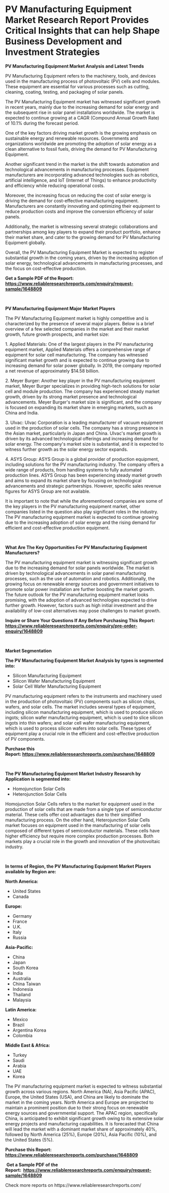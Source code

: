 <p><h1>PV Manufacturing Equipment Market Research Report Provides Critical Insights that can help Shape Business Development and Investment Strategies</h1></p><p><strong>PV Manufacturing Equipment Market Analysis and Latest Trends</strong></p>
<p><p>PV Manufacturing Equipment refers to the machinery, tools, and devices used in the manufacturing process of photovoltaic (PV) cells and modules. These equipment are essential for various processes such as cutting, cleaning, coating, testing, and packaging of solar panels.</p><p>The PV Manufacturing Equipment market has witnessed significant growth in recent years, mainly due to the increasing demand for solar energy and the subsequent rise in solar panel installations worldwide. The market is expected to continue growing at a CAGR (Compound Annual Growth Rate) of 10.1% during the forecast period.</p><p>One of the key factors driving market growth is the growing emphasis on sustainable energy and renewable resources. Governments and organizations worldwide are promoting the adoption of solar energy as a clean alternative to fossil fuels, driving the demand for PV Manufacturing Equipment.</p><p>Another significant trend in the market is the shift towards automation and technological advancements in manufacturing processes. Equipment manufacturers are incorporating advanced technologies such as robotics, artificial intelligence, and IoT (Internet of Things) to enhance productivity and efficiency while reducing operational costs.</p><p>Moreover, the increasing focus on reducing the cost of solar energy is driving the demand for cost-effective manufacturing equipment. Manufacturers are constantly innovating and optimizing their equipment to reduce production costs and improve the conversion efficiency of solar panels.</p><p>Additionally, the market is witnessing several strategic collaborations and partnerships among key players to expand their product portfolio, enhance their market share, and cater to the growing demand for PV Manufacturing Equipment globally.</p><p>Overall, the PV Manufacturing Equipment Market is expected to register substantial growth in the coming years, driven by the increasing adoption of solar energy, technological advancements in manufacturing processes, and the focus on cost-effective production.</p></p>
<p><strong>Get a Sample PDF of the Report:&nbsp; <a href="https://www.reliableresearchreports.com/enquiry/request-sample/1648809">https://www.reliableresearchreports.com/enquiry/request-sample/1648809</a></strong></p>
<p>&nbsp;</p>
<p><strong>PV Manufacturing Equipment Major Market Players</strong></p>
<p><p>The PV Manufacturing Equipment market is highly competitive and is characterized by the presence of several major players. Below is a brief overview of a few selected companies in the market and their market growth, future growth prospects, and market size:</p><p>1. Applied Materials: One of the largest players in the PV manufacturing equipment market, Applied Materials offers a comprehensive range of equipment for solar cell manufacturing. The company has witnessed significant market growth and is expected to continue growing due to increasing demand for solar power globally. In 2019, the company reported a net revenue of approximately $14.58 billion.</p><p>2. Meyer Burger: Another key player in the PV manufacturing equipment market, Meyer Burger specializes in providing high-tech solutions for solar cell and module production. The company has experienced steady market growth, driven by its strong market presence and technological advancements. Meyer Burger's market size is significant, and the company is focused on expanding its market share in emerging markets, such as China and India.</p><p>3. Ulvac: Ulvac Corporation is a leading manufacturer of vacuum equipment used in the production of solar cells. The company has a strong presence in the Asian market, particularly in Japan and China. Ulvac's market growth is driven by its advanced technological offerings and increasing demand for solar energy. The company's market size is substantial, and it is expected to witness further growth as the solar energy sector expands.</p><p>4. ASYS Group: ASYS Group is a global provider of production equipment, including solutions for the PV manufacturing industry. The company offers a wide range of products, from handling systems to fully automated production lines. ASYS Group has been experiencing steady market growth and aims to expand its market share by focusing on technological advancements and strategic partnerships. However, specific sales revenue figures for ASYS Group are not available.</p><p>It is important to note that while the aforementioned companies are some of the key players in the PV manufacturing equipment market, other companies listed in the question also play significant roles in the industry. The PV manufacturing equipment market is expected to continue growing due to the increasing adoption of solar energy and the rising demand for efficient and cost-effective production equipment.</p></p>
<p>&nbsp;</p>
<p><strong>What Are The Key Opportunities For PV Manufacturing Equipment Manufacturers?</strong></p>
<p><p>The PV manufacturing equipment market is witnessing significant growth due to the increasing demand for solar panels worldwide. The market is driven by technological advancements in solar panel manufacturing processes, such as the use of automation and robotics. Additionally, the growing focus on renewable energy sources and government initiatives to promote solar power installation are further boosting the market growth. The future outlook for the PV manufacturing equipment market looks promising, with the adoption of advanced technologies expected to drive further growth. However, factors such as high initial investment and the availability of low-cost alternatives may pose challenges to market growth.</p></p>
<p><strong>Inquire or Share Your Questions If Any Before Purchasing This Report: <a href="https://www.reliableresearchreports.com/enquiry/pre-order-enquiry/1648809">https://www.reliableresearchreports.com/enquiry/pre-order-enquiry/1648809</a></strong></p>
<p>&nbsp;</p>
<p><strong>Market Segmentation</strong></p>
<p><strong>The PV Manufacturing Equipment Market Analysis by types is segmented into:</strong></p>
<p><ul><li>Silicon Manufacturing Equipment</li><li>Silicon Wafer Manufacturing Equipment</li><li>Solar Cell Wafer Manufacturing Equipment</li></ul></p>
<p><p>PV manufacturing equipment refers to the instruments and machinery used in the production of photovoltaic (PV) components such as silicon chips, wafers, and solar cells. The market includes several types of equipment, including silicon manufacturing equipment, which is used to produce silicon ingots; silicon wafer manufacturing equipment, which is used to slice silicon ingots into thin wafers; and solar cell wafer manufacturing equipment, which is used to process silicon wafers into solar cells. These types of equipment play a crucial role in the efficient and cost-effective production of PV components.</p></p>
<p><strong>Purchase this Report:&nbsp;<a href="https://www.reliableresearchreports.com/purchase/1648809">https://www.reliableresearchreports.com/purchase/1648809</a></strong></p>
<p>&nbsp;</p>
<p><strong>The PV Manufacturing Equipment Market Industry Research by Application is segmented into:</strong></p>
<p><ul><li>Homojunction Solar Cells</li><li>Heterojunction Solar Cells</li></ul></p>
<p><p>Homojunction Solar Cells refers to the market for equipment used in the production of solar cells that are made from a single type of semiconductor material. These cells offer cost advantages due to their simplified manufacturing process. On the other hand, Heterojunction Solar Cells market focuses on equipment used in the manufacturing of solar cells composed of different types of semiconductor materials. These cells have higher efficiency but require more complex production processes. Both markets play a crucial role in the growth and innovation of the photovoltaic industry.</p></p>
<p>&nbsp;</p>
<p><strong>In terms of Region, the PV Manufacturing Equipment Market Players available by Region are:</strong></p>
<p>
    <p> <strong> North America: </strong>
        <ul>
            <li>United States</li>
            <li>Canada</li>
        </ul>
        </p> 
    <p> <strong> Europe: </strong>
        <ul>
            <li>Germany</li>
            <li>France</li>
            <li>U.K.</li>
            <li>Italy</li>
            <li>Russia</li>
        </ul>
        </p> 
    <p> <strong> Asia-Pacific: </strong>
        <ul>
            <li>China</li>
            <li>Japan</li>
            <li>South Korea</li>
            <li>India</li>
            <li>Australia</li>
            <li>China Taiwan</li>
            <li>Indonesia</li>
            <li>Thailand</li>
            <li>Malaysia</li>
        </ul>
        </p> 
    <p> <strong> Latin America: </strong>
        <ul>
            <li>Mexico</li>
            <li>Brazil</li>
            <li>Argentina Korea</li>
            <li>Colombia</li>
        </ul>
        </p> 
    <p> <strong> Middle East & Africa: </strong>
        <ul>
            <li>Turkey</li>
            <li>Saudi</li>
            <li>Arabia</li>
            <li>UAE</li>
            <li>Korea</li>
        </ul>
    </p>
    </p>
<p><p>The PV manufacturing equipment market is expected to witness substantial growth across various regions. North America (NA), Asia Pacific (APAC), Europe, the United States (USA), and China are likely to dominate the market in the coming years. North America and Europe are projected to maintain a prominent position due to their strong focus on renewable energy sources and governmental support. The APAC region, specifically China, is anticipated to exhibit significant growth owing to its extensive solar energy projects and manufacturing capabilities. It is forecasted that China will lead the market with a dominant market share of approximately 40%, followed by North America (25%), Europe (20%), Asia Pacific (10%), and the United States (5%).</p></p>
<p><strong>Purchase this Report: <a href="https://www.reliableresearchreports.com/purchase/1648809">https://www.reliableresearchreports.com/purchase/1648809</a></strong></p>
<p>&nbsp;<strong>Get a Sample PDF of the Report:&nbsp;&nbsp;<a href="https://www.reliableresearchreports.com/enquiry/request-sample/1648809">https://www.reliableresearchreports.com/enquiry/request-sample/1648809</a></strong></p>
<p><strong></strong></p>
<p>Check more reports on https://www.reliableresearchreports.com/</p>